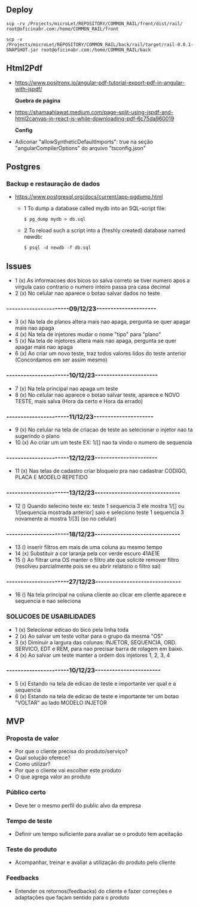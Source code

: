 ## Deploy

``` scp -rv /Projects/microLet/REPOSITORY/COMMON_RAIL/front/dist/rail/ root@oficinabr.com:/home/COMMON_RAIL/front ```

``` scp -v /Projects/microLet/REPOSITORY/COMMON_RAIL/back/rail/target/rail-0.0.1-SNAPSHOT.jar root@oficinabr.com:/home/COMMON_RAIL/back ```

## Html2Pdf
-  https://www.positronx.io/angular-pdf-tutorial-export-pdf-in-angular-with-jspdf/

   **Quebra de página**
-  https://shamaahlawat.medium.com/page-split-using-jspdf-and-html2canvas-in-react-js-while-downloading-pdf-6c75da960019

   **Config**
-  Adiconar "allowSyntheticDefaultImports": true na seção "angularCompilerOptions" do arquivo "tsconfig.json"

## Postgres
 ### Backup e restauração de dados
 - https://www.postgresql.org/docs/current/app-pgdump.html

   - 1 To dump a database called mydb into an SQL-script file:

      ``` $ pg_dump mydb > db.sql ```

   - 2 To reload such a script into a (freshly created) database named newdb:

      ``` $ psql -d newdb -f db.sql ```

## Issues
	
- 1 (x) As informacoes dos bicos so salva correto se tiver numero apos a virgula caso contrario o numero inteiro passa pra casa decimal
- 2 (x) No celular nao aparece o botao salvar dados no teste

### ----------------------09/12/23---------------------
- 3 (x) Na tela de planos altera mais nao apaga, pergunta se quer apagar mais nao apaga
- 4 (x) Na tela de injetores mudar o nome "tipo" para "plano"
- 5 (x) Na tela de injetores altera mais nao apaga, pergunta se quer apagar mais nao apaga
- 6 (x) Ao criar um novo teste, traz todos valores lidos do teste anterior (Concordamos em ser assim mesmo)

### ----------------------10/12/23----------------------
- 7 (x) Na tela principal nao apaga um teste
- 8 (x) No celular nao aparece o botao salvar teste, aparece e NOVO TESTE, mais salva (Hora da certo e Hora da errado)

### ----------------------11/12/23---------------------
- 9 (x) No celular na tela de criacao de teste ao selecionar o injetor nao ta sugerindo o plano
- 10 (x) Ao criar um um teste EX: 1/[] nao ta vindo o numero de sequencia

### ----------------------12/12/23----------------------
- 11 (x) Nas telas de cadastro criar bloqueio pra nao cadastrar CODIGO, PLACA E MODELO REPETIDO

### ‐---------‐-----------13/12/23‐-----------------------------
- 12 () Quando selecino teste ex: teste 1 sequencia 3 ele mostra 1/[] ou 1/[sequencia mostrada anterior]
	saio e seleciono teste 1 sequencia 3 novamente ai mostra 1/[3] (so no celular)

### ‐---------‐-----------18/12/23‐-----------------------------
- 13 () inserir filtros em mais de uma coluna au mesmo tempo
- 14 (x) Substituir a cor laranja pela cor verde escuro 41AE1E
- 15 () Ao filtrar uma OS manter o filtro ate que solicite remover filtro
	(resolveu parcialmente pois se eu abrir relatorio o filtro sai)

### ‐---------‐-----------27/12/23‐-----------------------------
- 16 () Na tela principal na coluna cliente ao clicar em cliente aparece e sequencia e nao seleciona

### SOLUCOES DE USABILIDADES
- 1 (x) Selecionar edicao do bico pela linha toda
- 2 (x) Ao salvar um teste voltar para o grupo da mesma "OS"
- 3 (x) Diminuir a largura das colunas: INJETOR, SEQUENCIA, ORD. SERVICO, EDT e REM, para nao precisar barra de rolagem em baixo.
- 4 (x) Ao salvar um teste manter a ordem dos injetores 1, 2, 3, 4

### ----------------------10/12/23----------------------- 
- 5 (x) Estando na tela de edicao de teste e importante ver qual e a sequencia
- 6 (x) Estando na tela de edicao de teste e importante ter um botao "VOLTAR" ao lado MODELO INJETOR


## MVP

### Proposta de valor
   - Por que o cliente precisa do produto/serviço?
   - Qual solução oferece?
   - Como utilizar?
   - Por que o cliente vai escolher este produto
   - O que agrega valor ao produto

### Público certo 
   - Deve ter o mesmo perfil do public alvo da empresa

### Tempo de teste
   - Definir um tempo suficiente para avaliar
     se o produto tem aceitação

### Teste do produto
   - Acompanhar, treinar e avaliar a utilização do produto
     pelo cliente

### Feedbacks
   - Entender os retornos(feedbacks) do cliente e fazer
     correções e adaptações que façam sentido para o produto    